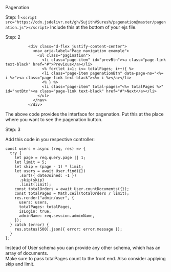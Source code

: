Pagenation

Step: 1
```<script src="https://cdn.jsdelivr.net/gh/SujithVSuresh/pagenation@master/pagenation.js"></script>```
Include this at the bottom of your ejs file.

Step: 2
```
          <div class="d-flex justify-content-center">
            <nav aria-label="Page navigation example">
              <ul class="pagination">
                <li class="page-item" id="prevBtn"><a class="page-link text-black" href="#">Previous</a></li>
                <% for(let i=1; i<= totalPages; i++){ %>
                <li class="page-item pagenationBtn" data-page-no="<%= i %>"><a class="page-link text-black"><%= i %></a></li>
                <% } %>
                <li class="page-item" total-pages="<%= totalPages %>" id="nxtBtn"><a class="page-link text-black" href="#">Next</a></li>
              </ul>
            </nav>
          </div>
```
          
The above code provides the interface for pagenation. Put this at the place where you want to see the pagenation button. 

Step: 3

Add this code in you respective controller: 
```
const users = async (req, res) => {
  try {
    let page = req.query.page || 1;
    let limit = 5;
    let skip = (page - 1) * limit;
    let users = await User.find({})
      .sort({ dateJoined: -1 })
      .skip(skip)
      .limit(limit);
    const totalOrders = await User.countDocuments({});
    const totalPages = Math.ceil(totalOrders / limit);
    res.render("admin/user", {
      users: users, 
      totalPages: totalPages,
      isLogin: true,
      adminName: req.session.adminName,
    });
  } catch (error) {
    res.status(500).json({ error: error.message });
  }
}; 
```
Instead of User schema you can provide any other schema, which has an array of documents.  
Make sure to pass totalPages count to the front end. Also consider applying skip and limit.  
